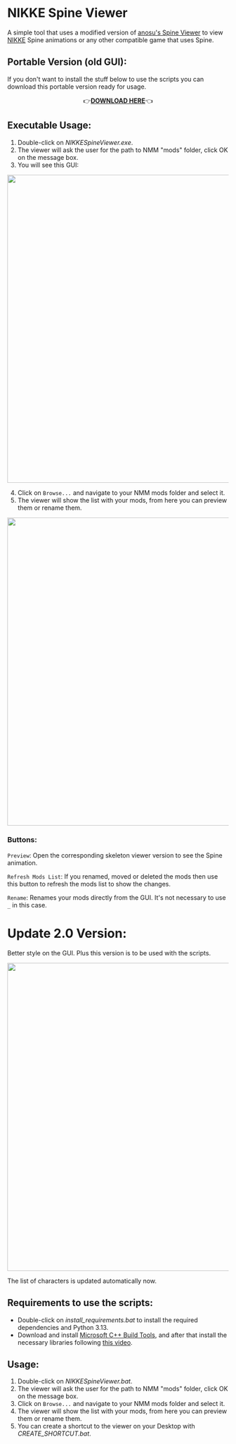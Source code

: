 # NIKKE Spine Viewer
A simple tool that uses a modified version of [anosu's Spine Viewer](https://github.com/anosu/Spine-Viewer) to view [NIKKE](https://nikke-en.com/) Spine animations or any other compatible game that uses Spine.


## Portable Version (old GUI):
If you don't want to install the stuff below to use the scripts you can download this portable version ready for usage.


<p align="center">
  👉<a href="https://www.mediafire.com/file/dkj0lvvnu3rn771/NIKKESpineViewer.7z/file"><strong>DOWNLOAD HERE</strong></a>👈
</p>

## Executable Usage:

1. Double-click on _NIKKESpineViewer.exe_.
2. The viewer will ask the user for the path to NMM "mods" folder, click OK on the message box.
3. You will see this GUI:


<img src="https://files.catbox.moe/i42ie6.png" width="700"/>


4. Click on `Browse...` and navigate to your NMM mods folder and select it.
5. The viewer will show the list with your mods, from here you can preview them or rename them.


<img src="https://files.catbox.moe/cg4fpd.png" width="700"/>


### Buttons:

`Preview`: Open the corresponding skeleton viewer version to see the Spine animation.

`Refresh Mods List`: If you renamed, moved or deleted the mods then use this button to refresh the mods list to show the changes.

`Rename`: Renames your mods directly from the GUI. It's not necessary to use `_` in this case.

# Update 2.0 Version:

Better style on the GUI. Plus this version is to be used with the scripts.

<img src="https://files.catbox.moe/9kyxfv.png" width="700"/>

The list of characters is updated automatically now.

## Requirements to use the scripts:

  - Double-click on _install_requirements.bat_ to install the required dependencies and Python 3.13.
  - Download and install [Microsoft C++ Build Tools](https://aka.ms/vs/17/release/vs_BuildTools.exe), and after that install the necessary libraries following [this video](https://files.catbox.moe/vqsuix.mp4).

## Usage:

1. Double-click on _NIKKESpineViewer.bat_.
2. The viewer will ask the user for the path to NMM "mods" folder, click OK on the message box.
3. Click on `Browse...` and navigate to your NMM mods folder and select it.
4. The viewer will show the list with your mods, from here you can preview them or rename them.
5. You can create a shortcut to the viewer on your Desktop with _CREATE_SHORTCUT.bat_.

